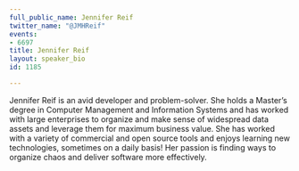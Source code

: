 ```yaml
---
full_public_name: Jennifer Reif
twitter_name: "@JMHReif"
events:
- 6697
title: Jennifer Reif
layout: speaker_bio
id: 1185

---
```

Jennifer Reif is an avid developer and problem-solver. She holds a Master’s degree in Computer Management and Information Systems and has worked with large enterprises to organize and make sense of widespread data assets and leverage them for maximum business value. She has worked with a variety of commercial and open source tools and enjoys learning new technologies, sometimes on a daily basis! Her passion is finding ways to organize chaos and deliver software more effectively.